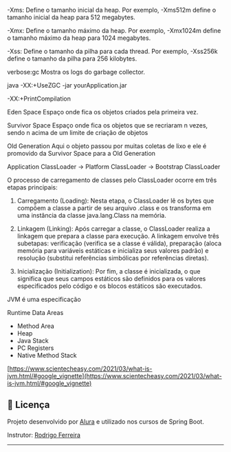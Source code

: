 -Xms: Define o tamanho inicial da heap. Por exemplo, -Xms512m define o tamanho inicial da heap para 512 megabytes.

-Xmx: Define o tamanho máximo da heap. Por exemplo, -Xmx1024m define o tamanho máximo da heap para 1024 megabytes.

-Xss: Define o tamanho da pilha para cada thread. Por exemplo, -Xss256k define o tamanho da pilha para 256 kilobytes.

verbose:gc Mostra os logs do garbage collector.

java -XX:+UseZGC -jar yourApplication.jar

-XX:+PrintCompilation

Eden Space Espaço onde fica os objetos criados pela primeira vez.

Survivor Space Espaço onde fica os objetos que se recriaram n vezes, sendo n acima de um limite de criação de objetos

Old Generation Aqui o objeto passou por muitas coletas de lixo e ele é promovido da Survivor Space para a Old Generation

Application ClassLoader -> Platform ClassLoader -> Bootstrap ClassLoader

O processo de carregamento de classes pelo ClassLoader ocorre em três etapas principais:

1. Carregamento (Loading): Nesta etapa, o ClassLoader lê os bytes que compõem a classe a partir de seu arquivo .class e os transforma em uma instância da classe java.lang.Class na memória.

2. Linkagem (Linking): Após carregar a classe, o ClassLoader realiza a linkagem que prepara a classe para execução. A linkagem envolve três subetapas: verificação (verifica se a classe é válida), preparação (aloca memória para variáveis estáticas e inicializa seus valores padrão) e resolução (substitui referências simbólicas por referências diretas).

3. Inicialização (Initialization): Por fim, a classe é inicializada, o que significa que seus campos estáticos são definidos para os valores especificados pelo código e os blocos estáticos são executados.

JVM é uma especificação

Runtime Data Areas
- Method Area
- Heap
- Java Stack
- PC Registers
- Native Method Stack

[https://www.scientecheasy.com/2021/03/what-is-jvm.html/#google_vignette](https://www.scientecheasy.com/2021/03/what-is-jvm.html/#google_vignette)

## 📝 Licença

Projeto desenvolvido por [Alura](https://www.alura.com.br) e utilizado nos cursos de Spring Boot.

Instrutor: [Rodrigo Ferreira](https://cursos.alura.com.br/user/rodrigo-ferreira) 

---
